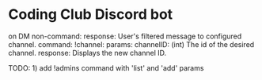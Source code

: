# Coding Club Discord bot

   on DM
      non-command:
        response: User's filtered message to configured channel.
      command:
        !channel: 
          params:
            channelID: (int) The id of the desired channel.
          response: Displays the new channel ID.
          
          
TODO:
        1) add !admins command with 'list' and 'add' params
            
      
